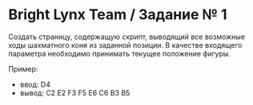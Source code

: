 # Bright Lynx Team / Задание № 1

Создать страницу, содержащую скрипт, выводящий все возможные ходы шахматного коня из заданной позиции. В качестве входящего параметра необходимо принимать текущее положение фигуры.

Пример:
- ввод: D4
- вывод: C2 E2 F3 F5 E6 C6 B3 B5
